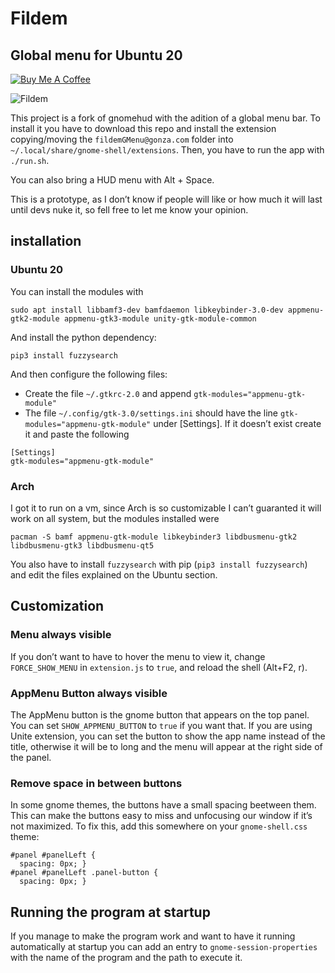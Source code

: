 # Fildem

## Global menu for Ubuntu 20

[![Buy Me A Coffee](https://img.shields.io/badge/buy%20me%20a%20coffee-donate-yellow.svg)](https://buymeacoffee.com/gonza)

![Fildem](https://user-images.githubusercontent.com/19943481/95288612-1d272a80-083f-11eb-9400-be88f61e054d.png)

This project is a fork of gnomehud with the adition of a global menu bar. To install it you have to download this repo and install the extension copying/moving the `fildemGMenu@gonza.com` folder into `~/.local/share/gnome-shell/extensions`. Then, you have to run the app with `./run.sh`.

You can also bring a HUD menu with Alt + Space.

This is a prototype, as I don’t know if people will like or how much it will last until devs nuke it, so fell free to let me know your opinion.

## installation

### Ubuntu 20

You can install the modules with

```
sudo apt install libbamf3-dev bamfdaemon libkeybinder-3.0-dev appmenu-gtk2-module appmenu-gtk3-module unity-gtk-module-common
```

And install the python dependency:

```
pip3 install fuzzysearch
```

And then configure the following files:

- Create the file `~/.gtkrc-2.0` and append `gtk-modules="appmenu-gtk-module"`
- The file `~/.config/gtk-3.0/settings.ini` should have the line `gtk-modules="appmenu-gtk-module"` under [Settings]. If it doesn’t exist create it and paste the following

```
[Settings]
gtk-modules="appmenu-gtk-module"
```

### Arch

I got it to run on a vm, since Arch is so customizable I can’t guaranted it will work on all system, but the modules installed were

```
pacman -S bamf appmenu-gtk-module libkeybinder3 libdbusmenu-gtk2 libdbusmenu-gtk3 libdbusmenu-qt5
```

You also have to install `fuzzysearch` with pip (`pip3 install fuzzysearch`) and edit the files explained on the Ubuntu section.

## Customization

### Menu always visible

If you don’t want to have to hover the menu to view it, change `FORCE_SHOW_MENU` in `extension.js` to `true`, and reload the shell (Alt+F2, r).

### AppMenu Button always visible

The AppMenu button is the gnome button that appears on the top panel. You can set `SHOW_APPMENU_BUTTON` to `true` if you want that. If you are using Unite extension, you can set the button to show the app name instead of the title, otherwise it will be to long and the menu will appear at the right side of the panel.

### Remove space in between buttons

In some gnome themes, the buttons have a small spacing beetween them. This can make the buttons easy to miss and unfocusing our window if it’s not maximized. To fix this, add this somewhere on your `gnome-shell.css` theme:

```
#panel #panelLeft {
  spacing: 0px; }
#panel #panelLeft .panel-button {
  spacing: 0px; }
```

## Running the program at startup

If you manage to make the program work and want to have it running automatically at startup you can add an entry to `gnome-session-properties` with the name of the program and the path to execute it.
 
